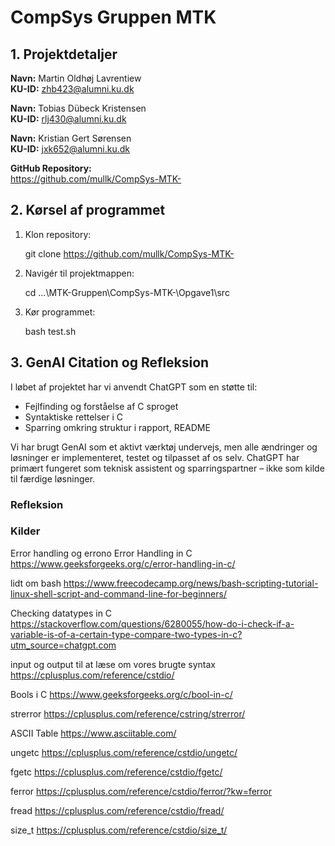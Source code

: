 # CompSys Gruppen MTK

## 1. Projektdetaljer

**Navn:** Martin Oldhøj Lavrentiew  
**KU-ID:** zhb423@alumni.ku.dk

**Navn:** Tobias Dübeck Kristensen  
**KU-ID:** rlj430@alumni.ku.dk

**Navn:** Kristian Gert Sørensen  
**KU-ID:** jxk652@alumni.ku.dk

**GitHub Repository:**  
https://github.com/mullk/CompSys-MTK-

## 2. Kørsel af programmet

1. Klon repository:

   git clone https://github.com/mullk/CompSys-MTK-


2. Navigér til projektmappen:

   cd ...\MTK-Gruppen\CompSys-MTK-\Opgave1\src

3. Kør programmet:

   bash test.sh


## 3. GenAI Citation og Refleksion

I løbet af projektet har vi anvendt ChatGPT som en støtte til:

- Fejlfinding og forståelse af C sproget
- Syntaktiske rettelser i C
- Sparring omkring struktur i rapport, README

Vi har brugt GenAI som et aktivt værktøj undervejs, men alle ændringer og løsninger er implementeret, testet og tilpasset af os selv. ChatGPT har primært fungeret som teknisk assistent og sparringspartner – ikke som kilde til færdige løsninger.

### Refleksion


### Kilder 

Error handling og errono
Error Handling in C
https://www.geeksforgeeks.org/c/error-handling-in-c/

lidt om bash
https://www.freecodecamp.org/news/bash-scripting-tutorial-linux-shell-script-and-command-line-for-beginners/

Checking datatypes in C
https://stackoverflow.com/questions/6280055/how-do-i-check-if-a-variable-is-of-a-certain-type-compare-two-types-in-c?utm_source=chatgpt.com

input og output
til at læse om vores brugte syntax
https://cplusplus.com/reference/cstdio/

Bools i C
https://www.geeksforgeeks.org/c/bool-in-c/

strerror
https://cplusplus.com/reference/cstring/strerror/

ASCII Table
https://www.asciitable.com/

ungetc
https://cplusplus.com/reference/cstdio/ungetc/

fgetc
https://cplusplus.com/reference/cstdio/fgetc/

ferror
https://cplusplus.com/reference/cstdio/ferror/?kw=ferror

fread
https://cplusplus.com/reference/cstdio/fread/

size_t
https://cplusplus.com/reference/cstdio/size_t/
